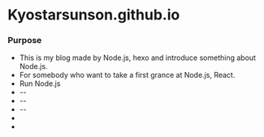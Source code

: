 # Kyostarsunson.github.io

### Purpose
* This is my blog made by Node.js, hexo and introduce something about Node.js.
* For somebody who want to take a first grance at Node.js, React.
* Run Node.js
* --
* --
* --
* 
* 
